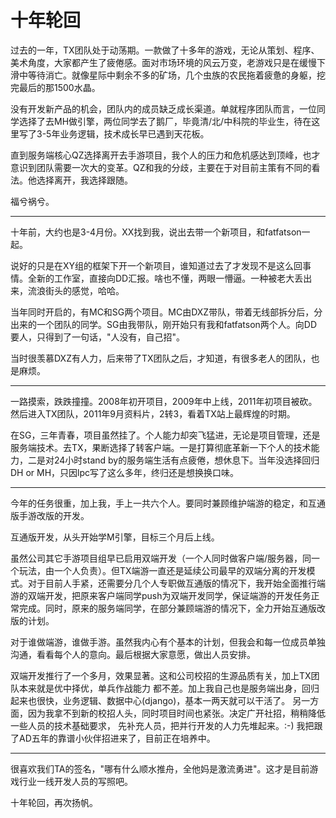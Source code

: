 # 十年轮回

过去的一年，TX团队处于动荡期。一款做了十多年的游戏，无论从策划、程序、美术角度，大家都产生了疲倦感。面对市场环境的风云万变，老游戏只是在缓慢下滑中等待消亡。就像星际中剩余不多的矿场，几个虫族的农民拖着疲惫的身躯，挖完最后的那1500水晶。

没有开发新产品的机会，团队内的成员缺乏成长渠道。单就程序团队而言，一位同学选择了去MH做引擎，两位同学去了鹅厂，毕竟清/北/中科院的毕业生，待在这里写了3-5年业务逻辑，技术成长早已遇到天花板。

直到服务端核心QZ选择离开去手游项目，我个人的压力和危机感达到顶峰，也才意识到团队需要一次大的变革。QZ和我的分歧，主要在于对目前主策有不同的看法。他选择离开，我选择跟随。

福兮祸兮。

--------------

十年前，大约也是3-4月份。XX找到我，说出去带一个新项目，和fatfatson一起。

说好的只是在XY组的框架下开一个新项目，谁知道过去了才发现不是这么回事情。全新的工作室，直接向DD汇报。啥也不懂，两眼一懵逼。一种被老大丢出来，流浪街头的感觉，哈哈。

当年同时开启的，有MC和SG两个项目。MC由DXZ带队，带着无线部拆分后，分出来的一个团队的同学。SG由我带队，刚开始只有我和fatfatson两个人。向DD要人，只得到了一句话，"人没有，自己招"。

当时很羡慕DXZ有人力，后来带了TX团队之后，才知道，有很多老人的团队，也是麻烦。

--------------

一路摸索，跌跌撞撞。2008年初开项目，2009年中上线，2011年初项目被砍。然后进入TX团队，2011年9月资料片，2转3，看着TX站上最辉煌的时期。

在SG，三年青春，项目虽然挂了。个人能力却突飞猛进，无论是项目管理，还是服务端技术。去TX，果断选择了转客户端。一是打算彻底革新一下个人的技术能力，二是对24小时stand by的服务端生活有点疲倦，想休息下。当年没选择回归DH or MH，只因lpc写了这么多年，终归还是想换换口味。

--------------

今年的任务很重，加上我，手上一共六个人。要同时兼顾维护端游的稳定，和互通版手游改版的开发。

互通版开发，从头开始学M引擎，目标三个月后上线。

虽然公司其它手游项目组早已启用双端开发（一个人同时做客户端/服务器，同一个玩法，由一个人负责）。但TX端游一直还是延续公司最早的双端分离的开发模式。对于目前人手紧，还需要分几个人专职做互通版的情况下，我开始全面推行端游的双端开发，把原来客户端同学push为双端开发同学，保证端游的开发任务正常完成。同时，原来的服务端同学，在部分兼顾端游的情况下，全力开始互通版改版的计划。

对于谁做端游，谁做手游。虽然我内心有个基本的计划，但我会和每一位成员单独沟通，看看每个人的意向。最后根据大家意愿，做出人员安排。

双端开发推行了一个多月，效果显著。这和公司校招的生源品质有关，加上TX团队本来就是优中择优，单兵作战能力
都不差。加上我自己也是服务端出身，回归起来也很快，业务逻辑、数据中心(django)，基本一两天就可以干活了。
另一方面，因为我拿不到新的校招人头，同时项目时间也紧张。决定广开社招，稍稍降低一些人员的技术基础要求，
先补充人员，把并行开发的人力先堆起来。:-) 我把跟了AD五年的靠谱小伙伴招进来了，目前正在培养中。

--------------

很喜欢我们TA的签名，"哪有什么顺水推舟，全他妈是激流勇进"。这才是目前游戏行业一线开发人员的写照吧。

十年轮回，再次扬帆。
